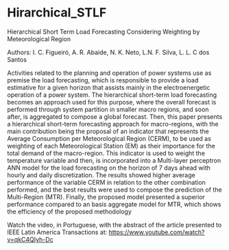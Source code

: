 # Hirarchical_STLF

Hierarchical Short Term Load Forecasting Considering Weighting by Meteorological Region

Authors: I. C. Figueiró, A. R. Abaide, N. K. Neto, L.N. F. Silva, L. L. C dos Santos

Activities related to the planning and operation of power systems use as premise the load forecasting, which is responsible to provide a load estimative for a given horizon that assists mainly in the electroenergetic operation of a power system. The hierarchical short-term load forecasting becomes an approach used for this purpose, where the overall forecast is performed through system partition in smaller macro regions, and soon after, is aggregated to compose a global forecast. Then, this paper presents a hierarchical short-term forecasting approach for macro-regions, with the main contribution being the proposal of an indicator that represents the Average Consumption per Meteorological Region (CERM), to be used as weighting of each Meteorological Station (EM) as their importance for the total demand of the macro-region. This indicator is used to weight the temperature variable and then, is incorporated into a Multi-layer perceptron ANN model for the load forecasting on the horizon of 7 days ahead with hourly and daily discretization. The results showed higher average performance of the variable CERM in relation to the other combination performed, and the best results were used to compose the prediction of the Multi-Region (MTR). Finally, the proposed model presented a superior performance compared to an basis aggregate model for MTR, which shows the efficiency of the proposed methodology

Watch the video, in Portuguese, with the abstract of the article presented to IEEE Latin America Transactions at: https://www.youtube.com/watch?v=qkC4QIyh-Dc

